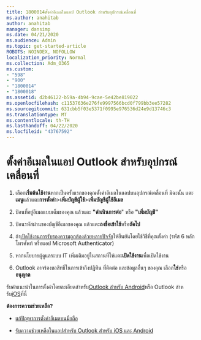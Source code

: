 ```yaml
---
title: 1800014ตั้งค่าอีเมลในแอป Outlook สําหรับอุปกรณ์เคลื่อนที่
ms.author: anahitab
author: anahitab
manager: dansimp
ms.date: 04/21/2020
ms.audience: Admin
ms.topic: get-started-article
ROBOTS: NOINDEX, NOFOLLOW
localization_priority: Normal
ms.collection: Adm_O365
ms.custom:
- "598"
- "900"
- "1800014"
- "1800018"
ms.assetid: d2b46122-b59a-4b94-9cae-5e42be819022
ms.openlocfilehash: c11537636e276fe9997566bcd0f799bb3ee57282
ms.sourcegitcommit: 631cbb5f03e5371f0995e976536d24e9d13746c3
ms.translationtype: MT
ms.contentlocale: th-TH
ms.lasthandoff: 04/22/2020
ms.locfileid: "43767592"
---
```

# <a name="set-up-email-in-the-outlook-mobile-app"></a>ตั้งค่าอีเมลในแอป Outlook สําหรับอุปกรณ์เคลื่อนที่

1. เลือก**เริ่มต้นใช้งาน**หากเป็นครั้งแรกของคุณตั้งค่าอีเมลในแอปบนอุปกรณ์เคลื่อนที่ มิฉะนั้น แตะ**เมนู**แล้วแตะ**การตั้งค่า**\>**เพิ่มบัญชีผู้ใช้**\>**เพิ่มบัญชีผู้ใช้อีเมล**

2. ป้อนที่อยู่อีเมลแบบเต็มของคุณ แล้วแตะ **"ดําเนินการต่อ**" หรือ **"เพิ่มบัญชี"**

3. ป้อนรหัสผ่านของบัญชีอีเมลของคุณ แล้วแตะ**ลงชื่อเข้าใช้**หรือ**ถัดไป**

4. ถ้า[เปิดใช้งานการรับรองความถูกต้องด้วยหลายปัจจัย](https://docs.microsoft.com/office365/admin/security-and-compliance/set-up-multi-factor-authentication)ให้ยืนยันโดยใช้วิธีที่คุณตั้งค่า (รหัส 6 หลัก โทรศัพท์ หรือแอป Microsoft Authenticator)

5. หากนโยบายผู้ดูแลระบบ IT เพิ่มเติมอยู่ในสถานที่ให้แตะ**เปิดใช้งาน**เพื่อเปิดใช้งาน

6. Outlook อาจร้องขอสิทธิ์ในการเข้าถึงปฏิทิน ที่ติดต่อ และข้อมูลอื่นๆ ของคุณ เลือก**ใช่**หรือ**อนุญาต**

รับคําแนะนําในการตั้งค่าโดยละเอียดสําหรับ[Outlook สําหรับ Android](https://support.office.com/article/886db551-8dfa-4fd5-b835-f8e532091872.aspx)หรือ Outlook สําหรับ[iOS](https://support.office.com/article/b2de2161-cc1d-49ef-9ef9-81acd1c8e234.aspx)ที่นี่
  
 **ต้องการความช่วยเหลือ?**
  
- [แก้ปัญหาการตั้งค่าอีเมลบนมือถือ](https://support.office.com/article/a264ef01-9c88-48fb-9285-7017e4f31f02.aspx)

- [รับความช่วยเหลือในแอปสําหรับ Outlook สําหรับ iOS และ Android](https://support.office.com/article/218a22d1-9fa5-4889-b689-de1c63493243.aspx#ID0EAABAAA=Contact_Support)
